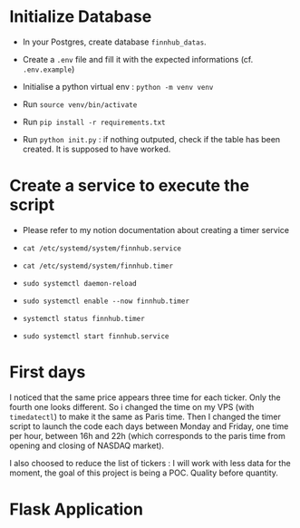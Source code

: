 # Initialize Database

- In your Postgres, create database `finnhub_datas`. 
- Create a `.env` file and fill it with the expected informations (cf. `.env.example`)

- Initialise a python virtual env : `python -m venv venv`
- Run `source venv/bin/activate`
- Run `pip install -r requirements.txt`
- Run `python init.py` : if nothing outputed, check if the table has been created. It is supposed to have worked. 

# Create a service to execute the script

- Please refer to my notion documentation about creating a timer service

- `cat /etc/systemd/system/finnhub.service`
- `cat /etc/systemd/system/finnhub.timer`
- `sudo systemctl daemon-reload`
- `sudo systemctl enable --now finnhub.timer`
- `systemctl status finnhub.timer`
- `sudo systemctl start finnhub.service`

# First days 

I noticed that the same price appears three time for each ticker. Only the fourth one looks different. So i changed the time on my VPS (with `timedatectl`) to make it the same as Paris time. Then I changed the timer script to launch the code each days between Monday and Friday, one time per hour, between 16h and 22h (which corresponds to the paris time from opening and closing of NASDAQ market). 

I also choosed to reduce the list of tickers : I will work with less data for the moment, the goal of this project is being a POC. Quality before quantity. 

# Flask Application


